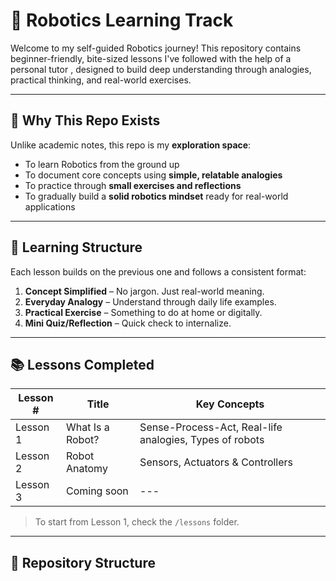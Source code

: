 # 🤖 Robotics Learning Track

Welcome to my self-guided Robotics journey! This repository contains beginner-friendly, bite-sized lessons I've followed with the help of a personal tutor , designed to build deep understanding through analogies, practical thinking, and real-world exercises.

---

## 🧭 Why This Repo Exists

Unlike academic notes, this repo is my **exploration space**:
- To learn Robotics from the ground up
- To document core concepts using **simple, relatable analogies**
- To practice through **small exercises and reflections**
- To gradually build a **solid robotics mindset** ready for real-world applications

---

## 🧱 Learning Structure

Each lesson builds on the previous one and follows a consistent format:
1. **Concept Simplified** – No jargon. Just real-world meaning.
2. **Everyday Analogy** – Understand through daily life examples.
3. **Practical Exercise** – Something to do at home or digitally.
4. **Mini Quiz/Reflection** – Quick check to internalize.

---

## 📚 Lessons Completed

| Lesson # | Title | Key Concepts |
|----------|-------|---------------|
| Lesson 1 | What Is a Robot? | Sense-Process-Act, Real-life analogies, Types of robots |
| Lesson 2 | Robot Anatomy | Sensors, Actuators & Controllers  |
| Lesson 3 | Coming soon | ---  |

> To start from Lesson 1, check the `/lessons` folder.

---

## 📁 Repository Structure


